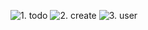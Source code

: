 ![1. todo](tugas5.md/ss_todo.png) 
![2. create](tugas5.md/ss_create.png) 
![3. user](tugas5.md/ss_user.png)